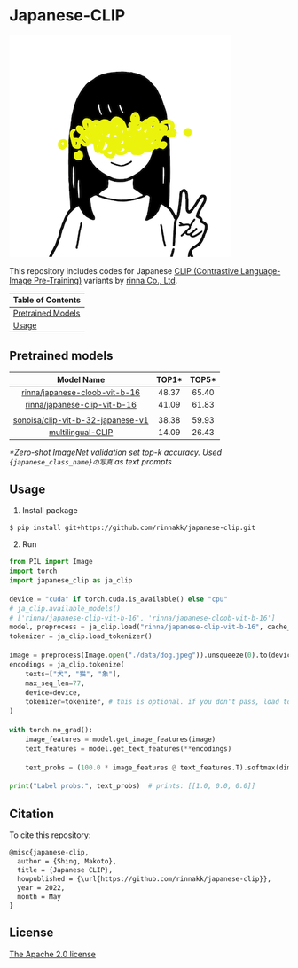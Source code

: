 # Japanese-CLIP
![rinna-icon](./data/rinna.png)

This repository includes codes for Japanese [CLIP (Contrastive Language-Image Pre-Training)](https://arxiv.org/abs/2103.00020) variants by [rinna Co., Ltd](https://rinna.co.jp/).

| Table of Contents |
|-|
| [Pretrained Models](#Pretrained-Models) |
| [Usage](#Usage) |



## Pretrained models

| Model Name | TOP1\* |  TOP5\* |
|:--------:|:--:|:---:|
| [rinna/japanese-cloob-vit-b-16](https://huggingface.co/rinna/japanese-cloob-vit-b-16) | 48.37 | 65.40 | 
| [rinna/japanese-clip-vit-b-16](https://huggingface.co/rinna/japanese-clip-vit-b-16) | 41.09 | 61.83 |
| | | |
| [sonoisa/clip-vit-b-32-japanese-v1](https://huggingface.co/sonoisa/clip-vit-b-32-japanese-v1) | 38.38 | 59.93 |
| [multilingual-CLIP](https://huggingface.co/sentence-transformers/clip-ViT-B-32-multilingual-v1) | 14.09 | 26.43 |

*\*Zero-shot ImageNet validation set top-k accuracy. Used `{japanese_class_name}の写真` as text prompts*

## Usage

1. Install package
```shell
$ pip install git+https://github.com/rinnakk/japanese-clip.git
```
2. Run
```python
from PIL import Image
import torch
import japanese_clip as ja_clip

device = "cuda" if torch.cuda.is_available() else "cpu"
# ja_clip.available_models()
# ['rinna/japanese-clip-vit-b-16', 'rinna/japanese-cloob-vit-b-16']
model, preprocess = ja_clip.load("rinna/japanese-clip-vit-b-16", cache_dir="/tmp/japanese_clip", device=device)
tokenizer = ja_clip.load_tokenizer()

image = preprocess(Image.open("./data/dog.jpeg")).unsqueeze(0).to(device)
encodings = ja_clip.tokenize(
    texts=["犬", "猫", "象"],
    max_seq_len=77,
    device=device,
    tokenizer=tokenizer, # this is optional. if you don't pass, load tokenizer each time
)

with torch.no_grad():
    image_features = model.get_image_features(image)
    text_features = model.get_text_features(**encodings)
    
    text_probs = (100.0 * image_features @ text_features.T).softmax(dim=-1)

print("Label probs:", text_probs)  # prints: [[1.0, 0.0, 0.0]]
```

## Citation 
To cite this repository:
```shell
@misc{japanese-clip,
  author = {Shing, Makoto},
  title = {Japanese CLIP},
  howpublished = {\url{https://github.com/rinnakk/japanese-clip}},
  year = 2022,
  month = May
}
```

## License
[The Apache 2.0 license](https://www.apache.org/licenses/LICENSE-2.0)